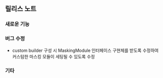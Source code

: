 ## 릴리스 노트

### 새로운 기능

### 버그 수정

- custom builder 구성 시 MaskingModule 인터페이스 구현체를 받도록 수정하여 커스텀한 마스킹 모듈이 세팅될 수 있도록 수정

### 기타
